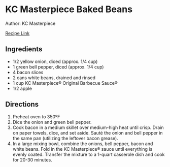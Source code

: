 # KC Masterpiece Baked Beans

Author: KC Masterpiece

[Recipe Link](https://www.kcmasterpiece.com/recipes/baked-beans/)

## Ingredients

- 1/2 yellow onion, diced (approx. 1/4 cup)
- 1 green bell pepper, diced (approx. 1/4 cup)
- 4 bacon slices
- 2 cans white beans, drained and rinsed
- 1 cup KC Masterpiece® Original Barbecue Sauce®
- 1/2 apple


## Directions 

1. Preheat oven to 350ºF
2. Dice the onion and green bell pepper.
3. Cook bacon in a medium skillet over medium-high heat until crisp. Drain on paper towels, dice, and set aside. Sauté the onion and bell pepper in the same pan (utilizing the leftover bacon grease).
4. In a large mixing bowl, combine the onions, bell pepper, bacon and white beans. Fold in the KC Masterpiece® sauce until everything is evenly coated. Transfer the mixture to a 1-quart casserole dish and cook for 20-30 minutes. 